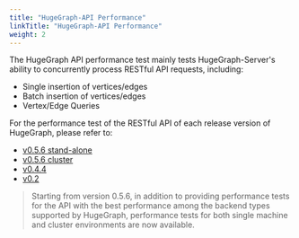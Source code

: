 ```yaml
---
title: "HugeGraph-API Performance"
linkTitle: "HugeGraph-API Performance"
weight: 2
---
```


The HugeGraph API performance test mainly tests HugeGraph-Server's ability to concurrently process RESTful API requests, including:

- Single insertion of vertices/edges
- Batch insertion of vertices/edges
- Vertex/Edge Queries

For the performance test of the RESTful API of each release version of HugeGraph, please refer to:

- [v0.5.6 stand-alone](/docs/performance/api-preformance/hugegraph-api-0.5.6-rocksdb/)
- [v0.5.6 cluster](/docs/performance/api-preformance/hugegraph-api-0.5.6-cassandra/)
- [v0.4.4](/docs/performance/api-preformance/hugegraph-api-0.4.4/)
- [v0.2](/docs/performance/api-preformance/hugegraph-api-0.2/)

> Starting from version 0.5.6, in addition to providing performance tests for the API with the best performance among the backend types supported by HugeGraph, performance tests for both single machine and cluster environments are now available.
